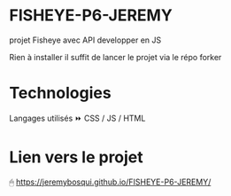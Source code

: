 # FISHEYE-P6-JEREMY
projet Fisheye avec API developper en JS

Rien à installer il suffit de lancer le projet via le répo forker



# Technologies 

Langages utilisés ⏩ CSS / JS / HTML 

# Lien vers le projet 
🖱 https://jeremybosqui.github.io/FISHEYE-P6-JEREMY/
